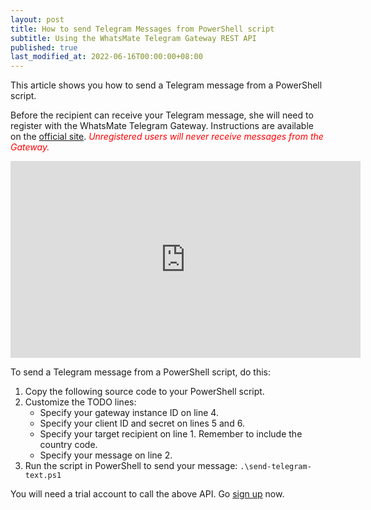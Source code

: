 ```yaml
---
layout: post
title: How to send Telegram Messages from PowerShell script
subtitle: Using the WhatsMate Telegram Gateway REST API
published: true
last_modified_at: 2022-06-16T00:00:00+08:00
---
```


This article shows you how to send a Telegram message from a PowerShell script.

Before the recipient can receive your Telegram message, she will need to register with the WhatsMate Telegram Gateway. Instructions are available on the [official site](https://www.whatsmate.net/telegram-gateway-api.html). <span style="color:red">*Unregistered users will never receive messages from the Gateway.*</span>


<iframe width="560" height="315" src="https://www.youtube.com/embed/XVY4Jw5T0B8?rel=0&cc_load_policy=1" frameborder="0" allowfullscreen></iframe>


To send a Telegram message from a PowerShell script, do this:

1. Copy the following source code to your PowerShell script.  <script src="https://gist.github.com/whatsmate/64742ec769f9a7bf80048df2dc2e4734.js"></script>
2. Customize the TODO lines:
   * Specify your gateway instance ID on line 4.
   * Specify your client ID and secret on lines 5 and 6.
   * Specify your target recipient on line 1. Remember to include the country code.
   * Specify your message on line 2.
3. Run the script in PowerShell to send your message: `.\send-telegram-text.ps1`


You will need a trial account to call the above API. Go [sign up](https://www.whatsmate.net/telegram-gateway-api.html) now.



<br>
<script async src="//pagead2.googlesyndication.com/pagead/js/adsbygoogle.js"></script>
<ins class="adsbygoogle"
     style="display:inline-block;width:728px;height:90px"
     data-ad-client="ca-pub-7383487179928477"
     data-ad-slot="6959057004"></ins>
<script>
(adsbygoogle = window.adsbygoogle || []).push({});
</script>
<br>

